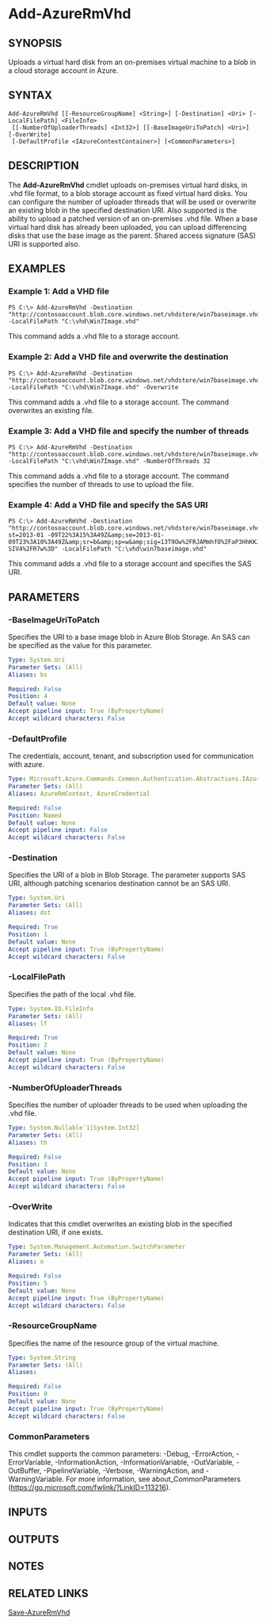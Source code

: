 ﻿---
external help file: Microsoft.Azure.Commands.Compute.dll-Help.xml
Module Name: AzureRM.Compute
ms.assetid: D08DAA8B-B7BF-4167-AB16-F2723985A0B7
online version:
schema: 2.0.0
content_git_url: https://github.com/Azure/azure-powershell/blob/preview/src/ResourceManager/Compute/Stack/Commands.Compute/help/Add-AzureRMVhd.md
original_content_git_url: https://github.com/Azure/azure-powershell/blob/preview/src/ResourceManager/Compute/Stack/Commands.Compute/help/Add-AzureRMVhd.md
---

# Add-AzureRmVhd

## SYNOPSIS
Uploads a virtual hard disk from an on-premises virtual machine to a blob in a cloud storage account in Azure.

## SYNTAX

```
Add-AzureRmVhd [[-ResourceGroupName] <String>] [-Destination] <Uri> [-LocalFilePath] <FileInfo>
 [[-NumberOfUploaderThreads] <Int32>] [[-BaseImageUriToPatch] <Uri>] [-OverWrite]
 [-DefaultProfile <IAzureContextContainer>] [<CommonParameters>]
```

## DESCRIPTION
The **Add-AzureRmVhd** cmdlet uploads on-premises virtual hard disks, in .vhd file format, to a blob storage account as fixed virtual hard disks.
You can configure the number of uploader threads that will be used or overwrite an existing blob in the specified destination URI.
Also supported is the ability to upload a patched version of an on-premises .vhd file.
When a base virtual hard disk has already been uploaded, you can upload differencing disks that use the base image as the parent.
Shared access signature (SAS) URI is supported also.

## EXAMPLES

### Example 1: Add a VHD file
```
PS C:\> Add-AzureRmVhd -Destination "http://contosoaccount.blob.core.windows.net/vhdstore/win7baseimage.vhd" -LocalFilePath "C:\vhd\Win7Image.vhd"
```

This command adds a .vhd file to a storage account.

### Example 2: Add a VHD file and overwrite the destination
```
PS C:\> Add-AzureRmVhd -Destination "http://contosoaccount.blob.core.windows.net/vhdstore/win7baseimage.vhd" -LocalFilePath "C:\vhd\Win7Image.vhd" -Overwrite
```

This command adds a .vhd file to a storage account.
The command overwrites an existing file.

### Example 3: Add a VHD file and specify the number of threads
```
PS C:\> Add-AzureRmVhd -Destination "http://contosoaccount.blob.core.windows.net/vhdstore/win7baseimage.vhd" -LocalFilePath "C:\vhd\Win7Image.vhd" -NumberOfThreads 32
```

This command adds a .vhd file to a storage account.
The command specifies the number of threads to use to upload the file.

### Example 4: Add a VHD file and specify the SAS URI
```
PS C:\> Add-AzureRmVhd -Destination "http://contosoaccount.blob.core.windows.net/vhdstore/win7baseimage.vhd?st=2013-01 -09T22%3A15%3A49Z&amp;se=2013-01-09T23%3A10%3A49Z&amp;sr=b&amp;sp=w&amp;sig=13T9Ow%2FRJAMmhfO%2FaP3HhKKJ6AY093SmveO SIV4%2FR7w%3D" -LocalFilePath "C:\vhd\win7baseimage.vhd"
```

This command adds a .vhd file to a storage account and specifies the SAS URI.

## PARAMETERS

### -BaseImageUriToPatch
Specifies the URI to a base image blob in Azure Blob Storage.
An SAS can be specified as the value for this parameter.

```yaml
Type: System.Uri
Parameter Sets: (All)
Aliases: bs

Required: False
Position: 4
Default value: None
Accept pipeline input: True (ByPropertyName)
Accept wildcard characters: False
```

### -DefaultProfile
The credentials, account, tenant, and subscription used for communication with azure.

```yaml
Type: Microsoft.Azure.Commands.Common.Authentication.Abstractions.IAzureContextContainer
Parameter Sets: (All)
Aliases: AzureRmContext, AzureCredential

Required: False
Position: Named
Default value: None
Accept pipeline input: False
Accept wildcard characters: False
```

### -Destination
Specifies the URI of a blob in Blob Storage.
The parameter supports SAS URI, although patching scenarios destination cannot be an SAS URI.

```yaml
Type: System.Uri
Parameter Sets: (All)
Aliases: dst

Required: True
Position: 1
Default value: None
Accept pipeline input: True (ByPropertyName)
Accept wildcard characters: False
```

### -LocalFilePath
Specifies the path of the local .vhd file.

```yaml
Type: System.IO.FileInfo
Parameter Sets: (All)
Aliases: lf

Required: True
Position: 2
Default value: None
Accept pipeline input: True (ByPropertyName)
Accept wildcard characters: False
```

### -NumberOfUploaderThreads
Specifies the number of uploader threads to be used when uploading the .vhd file.

```yaml
Type: System.Nullable`1[System.Int32]
Parameter Sets: (All)
Aliases: th

Required: False
Position: 3
Default value: None
Accept pipeline input: True (ByPropertyName)
Accept wildcard characters: False
```

### -OverWrite
Indicates that this cmdlet overwrites an existing blob in the specified destination URI, if one exists.

```yaml
Type: System.Management.Automation.SwitchParameter
Parameter Sets: (All)
Aliases: o

Required: False
Position: 5
Default value: None
Accept pipeline input: True (ByPropertyName)
Accept wildcard characters: False
```

### -ResourceGroupName
Specifies the name of the resource group of the virtual machine.

```yaml
Type: System.String
Parameter Sets: (All)
Aliases: 

Required: False
Position: 0
Default value: None
Accept pipeline input: True (ByPropertyName)
Accept wildcard characters: False
```

### CommonParameters
This cmdlet supports the common parameters: -Debug, -ErrorAction, -ErrorVariable, -InformationAction, -InformationVariable, -OutVariable, -OutBuffer, -PipelineVariable, -Verbose, -WarningAction, and -WarningVariable. For more information, see about_CommonParameters (https://go.microsoft.com/fwlink/?LinkID=113216).

## INPUTS

## OUTPUTS

## NOTES

## RELATED LINKS

[Save-AzureRmVhd](./Save-AzureRmVhd.md)


